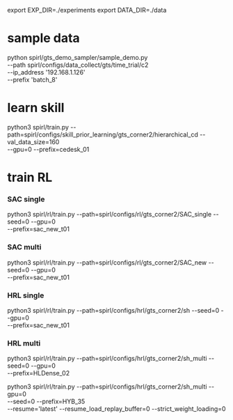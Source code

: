 


export EXP_DIR=./experiments
export DATA_DIR=./data

# sample data
python spirl/gts_demo_sampler/sample_demo.py \
    --path spirl/configs/data_collect/gts/time_trial/c2 \
    --ip_address '192.168.1.126' \
    --prefix 'batch_8'



# learn skill

python3 spirl/train.py --path=spirl/configs/skill_prior_learning/gts_corner2/hierarchical_cd --val_data_size=160 \
--gpu=0 --prefix=cedesk_01


# train RL

### SAC single
python3 spirl/rl/train.py --path=spirl/configs/rl/gts_corner2/SAC_single --seed=0 --gpu=0 \
--prefix=sac_new_t01

### SAC multi
python3 spirl/rl/train.py --path=spirl/configs/rl/gts_corner2/SAC_new --seed=0 --gpu=0 \
--prefix=sac_new_t01

### HRL single
python3 spirl/rl/train.py --path=spirl/configs/hrl/gts_corner2/sh --seed=0 --gpu=0 \
--prefix=sac_new_t01

### HRL multi
python3 spirl/rl/train.py --path=spirl/configs/hrl/gts_corner2/sh_multi --seed=0 --gpu=0 \
--prefix=HLDense_02

python3 spirl/rl/train.py --path=spirl/configs/hrl/gts_corner2/sh_multi  --gpu=0 \
--seed=0 --prefix=HYB_35 \
--resume='latest' --resume_load_replay_buffer=0 --strict_weight_loading=0